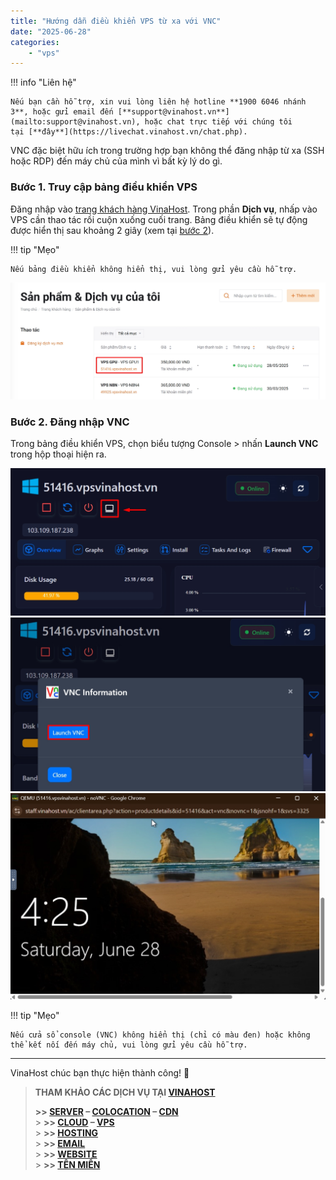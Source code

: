 ```yaml
---
title: "Hướng dẫn điều khiển VPS từ xa với VNC"
date: "2025-06-28"
categories:
    - "vps"
---
```


!!! info "Liên hệ"

    Nếu bạn cần hỗ trợ, xin vui lòng liên hệ hotline **1900 6046 nhánh 3**, hoặc gửi email đến [**support@vinahost.vn**](mailto:support@vinahost.vn), hoặc chat trực tiếp với chúng tôi tại [**đây**](https://livechat.vinahost.vn/chat.php).

VNC đặc biệt hữu ích trong trường hợp bạn không thể đăng nhập từ xa (SSH hoặc RDP) đến máy chủ của mình vì bất kỳ lý do gì.

### Bước 1. Truy cập bảng điều khiển VPS

Đăng nhập vào [trang khách hàng VinaHost](https://secure.vinahost.vn/ac/index.php?rp=/login). Trong phần **Dịch vụ**, nhấp vào VPS cần thao tác rồi cuộn xuống cuối trang. Bảng điều khiển sẽ tự động được hiển thị sau khoảng 2 giây (xem tại [bước 2](#bước-2-đăng-nhập-vnc)).

!!! tip "Mẹo"

    Nếu bảng điều khiển không hiển thị, vui lòng gửi yêu cầu hỗ trợ.

![](../images/vps-huong_dan_su_dung_vnc-01.jpg)

### Bước 2. Đăng nhập VNC

Trong bảng điều khiển VPS, chọn biểu tượng Console > nhấn **Launch VNC** trong hộp thoại hiện ra.

![](../images/vps-huong_dan_su_dung_vnc-02.jpg)
![](../images/vps-huong_dan_su_dung_vnc-03.jpg)
![](../images/vps-huong_dan_su_dung_vnc-04.jpg)

!!! tip "Mẹo"

    Nếu cửa sổ console (VNC) không hiển thị (chỉ có màu đen) hoặc không thể kết nối đến máy chủ, vui lòng gửi yêu cầu hỗ trợ.

<hr>
VinaHost chúc bạn thực hiện thành công! 🍻

> **THAM KHẢO CÁC DỊCH VỤ TẠI [VINAHOST](https://vinahost.vn/)**
>
> **\>> [SERVER](https://vinahost.vn/thue-may-chu-rieng/) – [COLOCATION](https://vinahost.vn/colocation.html) – [CDN](https://vinahost.vn/dich-vu-cdn-chuyen-nghiep)**<br> > **\>> [CLOUD](https://vinahost.vn/cloud-server-gia-re/) – [VPS](https://vinahost.vn/vps-ssd-chuyen-nghiep/)**<br> > **\>> [HOSTING](https://vinahost.vn/wordpress-hosting)**<br> > **\>> [EMAIL](https://vinahost.vn/email-hosting)**<br> > **\>> [WEBSITE](http://vinawebsite.vn/)**<br> > **\>> [TÊN MIỀN](https://vinahost.vn/ten-mien-gia-re/)**
